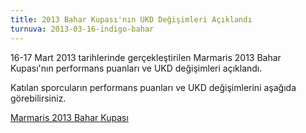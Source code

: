```yaml
---
title: 2013 Bahar Kupası'nın UKD Değişimleri Açıklandı
turnuva: 2013-03-16-indigo-bahar
---
```


16-17 Mart 2013 tarihlerinde gerçekleştirilen Marmaris 2013 Bahar Kupası'nın performans puanları ve UKD değişimleri açıklandı.

Katılan sporcuların performans puanları ve UKD değişimlerini aşağıda görebilirsiniz.

[Marmaris 2013 Bahar Kupası](http://ukd.tsf.org.tr/turnuvadurumu.php?t=hg&tid=4320)

